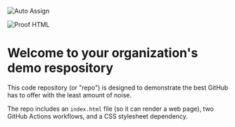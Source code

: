 ![Auto Assign](https://github.com/Pandas-Sweet-Treats/demo-repository/actions/workflows/auto-assign.yml/badge.svg)

![Proof HTML](https://github.com/Pandas-Sweet-Treats/demo-repository/actions/workflows/proof-html.yml/badge.svg)

# Welcome to your organization's demo respository
This code repository (or "repo") is designed to demonstrate the best GitHub has to offer with the least amount of noise.

The repo includes an `index.html` file (so it can render a web page), two GitHub Actions workflows, and a CSS stylesheet dependency.
